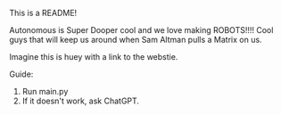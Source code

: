 This is a README!

Autonomous is Super Dooper cool and we love making ROBOTS!!!! Cool guys that will keep us around when Sam Altman pulls a Matrix on us.

Imagine this is huey with a link to the webstie.

Guide:
1. Run main.py
2. If it doesn't work, ask ChatGPT.